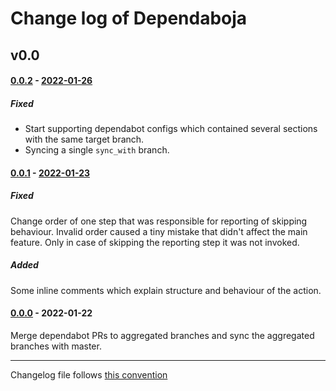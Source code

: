 # Change log of Dependaboja

<!---
#### [Unreleased][unreleased]
##### Added
##### Changed
##### Deprecated
##### Removed
##### Fixed
##### Security
##### Broken
--->




## v0.0

#### [0.0.2] - [2022-01-26][c-0.0.2]
##### Fixed
* Start supporting dependabot configs which contained several sections with the same target branch.
* Syncing a single `sync_with` branch.

#### [0.0.1] - [2022-01-23][c-0.0.1]
##### Fixed
Change order of one step that was responsible for reporting of skipping behaviour.
Invalid order caused a tiny mistake that didn't affect the main feature.
Only in case of skipping the reporting step it was not invoked.

##### Added
Some inline comments which explain structure and behaviour of the action.


#### [0.0.0] - 2022-01-22
Merge dependabot PRs to aggregated branches and sync the aggregated branches with master.




------------
Changelog file follows [this convention](https://keepachangelog.com/)

[unreleased]: https://github.com/evoja/dependaboja/compare/v.0/0.2...master

[c-0.0.2]: https://github.com/evoja/dependaboja/compare/v.0/0.1...v.0/0.2
[0.0.2]: https://github.com/evoja/dependaboja/tree/v.0/0.2

[c-0.0.1]: https://github.com/evoja/dependaboja/compare/v.0/0.0...v.0/0.1
[0.0.1]: https://github.com/evoja/dependaboja/tree/v.0/0.1

[0.0.0]: https://github.com/evoja/dependaboja/tree/v.0/0.0
